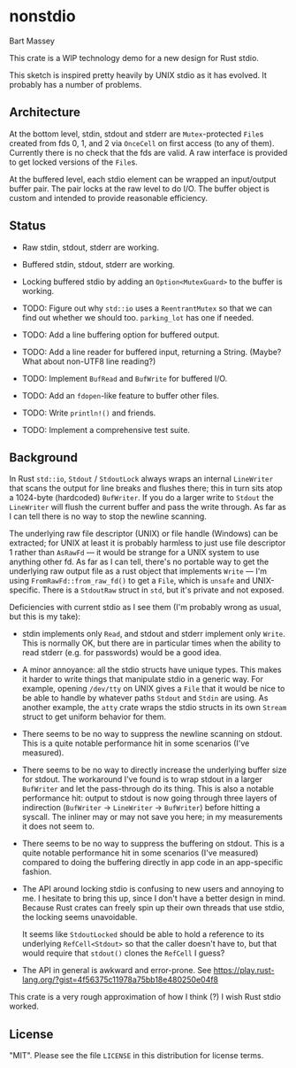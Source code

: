 # nonstdio
Bart Massey

This crate is a WIP technology demo for a new design for
Rust stdio.

This sketch is inspired pretty heavily by UNIX stdio as it
has evolved. It probably has a number of problems.

## Architecture

At the bottom level, stdin, stdout and stderr are
`Mutex`-protected `File`s created from fds 0, 1, and 2 via
`OnceCell` on first access (to any of them). Currently there
is no check that the fds are valid. A raw interface is
provided to get locked versions of the `File`s.

At the buffered level, each stdio element can be wrapped an
input/output buffer pair. The pair locks at the raw level to
do I/O. The buffer object is custom and intended to provide
reasonable efficiency.

## Status

* Raw stdin, stdout, stderr are working.

* Buffered stdin, stdout, stderr are working.

* Locking buffered stdio by adding an `Option<MutexGuard>`
  to the buffer is working.

* TODO: Figure out why `std::io` uses a `ReentrantMutex` so
  that we can find out whether we should too. `parking_lot`
  has one if needed.

* TODO: Add a line buffering option for buffered output.

* TODO: Add a line reader for buffered input, returning a
  String. (Maybe? What about non-UTF8 line reading?)

* TODO: Implement `BufRead` and `BufWrite` for buffered I/O.

* TODO: Add an `fdopen`-like feature to buffer other files.

* TODO: Write `println!()` and friends.

* TODO: Implement a comprehensive test suite.

## Background

In Rust `std::io`, `Stdout` / `StdoutLock` always wraps an
internal `LineWriter` that scans the output for line breaks
and flushes there; this in turn sits atop a 1024-byte
(hardcoded) `BufWriter`. If you do a larger write to
`Stdout` the `LineWriter` will flush the current buffer and
pass the write through. As far as I can tell there is no way
to stop the newline scanning.

The underlying raw file descriptor (UNIX) or file handle
(Windows) can be extracted; for UNIX at least it is probably
harmless to just use file descriptor 1 rather than `AsRawFd`
— it would be strange for a UNIX system to use anything
other fd. As far as I can tell, there's no portable way to
get the underlying raw output file as a rust object that
implements `Write` — I'm using `FromRawFd::from_raw_fd()` to
get a `File`, which is `unsafe` and UNIX-specific. There is
a `StdoutRaw` struct in `std`, but it's private and not
exposed.

Deficiencies with current stdio as I see them (I'm probably
wrong as usual, but this is my take):

* stdin implements only `Read`, and stdout and stderr
  implement only `Write`. This is normally OK, but there are
  in particular times when the ability to read stderr
  (e.g. for passwords) would be a good idea.

* A minor annoyance: all the stdio structs have unique
  types. This makes it harder to write things that
  manipulate stdio in a generic way. For example, opening
  `/dev/tty` on UNIX gives a `File` that it would be nice to
  be able to handle by whatever paths `Stdout` and `Stdin`
  are using. As another example, the `atty` crate wraps the
  stdio structs in its own `Stream` struct to get uniform
  behavior for them.

* There seems to be no way to suppress the newline scanning
  on stdout. This is a quite notable performance hit in some
  scenarios (I've measured).

* There seems to be no way to directly increase the
  underlying buffer size for stdout. The workaround I've
  found is to wrap stdout in a larger `BufWriter` and let
  the pass-through do its thing. This is also a notable
  performance hit: output to stdout is now going through
  three layers of indirection (`BufWriter` → `LineWriter` →
  `BufWriter`) before hitting a syscall. The inliner may or
  may not save you here; in my measurements it does not seem
  to.

* There seems to be no way to suppress the buffering on
  stdout.  This is a quite notable performance hit in some
  scenarios (I've measured) compared to doing the buffering
  directly in app code in an app-specific fashion.

* The API around locking stdio is confusing to new users and
  annoying to me. I hesitate to bring this up, since I don't
  have a better design in mind. Because Rust crates can
  freely spin up their own threads that use stdio, the
  locking seems unavoidable.

  It seems like `StdoutLocked` should be able to hold a
  reference to its underlying `RefCell<Stdout>` so that the
  caller doesn't have to, but that would require that
  `stdout()` clones the `RefCell` I guess?
  
* The API in general is awkward and error-prone. See
    https://play.rust-lang.org/?gist=4f56375c11978a75bb18e480250e04f8

This crate is a very rough approximation of how I think (?)
I wish Rust stdio worked.

## License

"MIT". Please see the file `LICENSE` in this distribution
for license terms.
